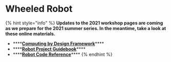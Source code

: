# Wheeled Robot

{% hint style="info" %}
**Updates to the 2021 workshop pages are coming as we prepare for the 2021 summer series. In the meantime, take a look at these online materials.**

* \*\*\*\*[**Computing by Design Framework**](https://docs.idew.org/the-cxd-framework/)\*\*\*\*
* \*\*\*\*[**Robot Project Guidebook**](https://docs.idew.org/project-robotics/)\*\*\*\*
* \*\*\*\*[**Robot Code Reference**](https://docs.idew.org/code-robotics/)\*\*\*\*
{% endhint %}

